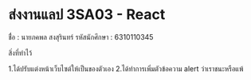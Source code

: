 # ส่งงานแลป 3SA03 - React

ชื่่อ : นายภคพล สงสุรินทร์
รหัสนักศึกษา : 6310110345


สิ่งที่ทำไว้

1.ได้ปรับแต่งหน้าเว็บไซต์ให้เป็นของตัวเอง
2.ได้ทำการเพิ่มตัวข้อความ alert ว่าเราชนะหรือแพ้
